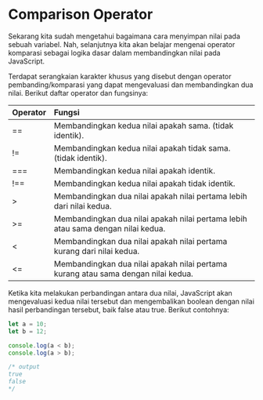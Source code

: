 # Comparison Operator

Sekarang kita sudah mengetahui bagaimana cara menyimpan nilai pada sebuah variabel. Nah, selanjutnya kita akan belajar mengenai operator komparasi sebagai logika dasar dalam membandingkan nilai pada JavaScript.

Terdapat serangkaian karakter khusus yang disebut dengan operator pembanding/komparasi yang dapat mengevaluasi dan membandingkan dua nilai. Berikut daftar operator dan fungsinya:

| Operator | Fungsi |
| :--- | :--- |
| == | Membandingkan kedua nilai apakah sama. \(tidak identik\). |
| != | Membandingkan kedua nilai apakah tidak sama. \(tidak identik\). |
| === | Membandingkan kedua nilai apakah identik. |
| !== | Membandingkan kedua nilai apakah tidak identik. |
| &gt; | Membandingkan dua nilai apakah nilai pertama lebih dari nilai kedua. |
| &gt;= | Membandingkan dua nilai apakah nilai pertama lebih atau sama dengan nilai kedua. |
| &lt; | Membandingkan dua nilai apakah nilai pertama kurang dari nilai kedua. |
| &lt;= | Membandingkan dua nilai apakah nilai pertama kurang atau sama dengan nilai kedua. |

Ketika kita melakukan perbandingan antara dua nilai, JavaScript akan mengevaluasi kedua nilai tersebut dan mengembalikan boolean dengan nilai hasil perbandingan tersebut, baik false atau true. Berikut contohnya:

```javascript
let a = 10;
let b = 12;

console.log(a < b);
console.log(a > b);

/* output
true
false
*/
```

